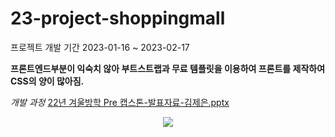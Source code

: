 # 23-project-shoppingmall

프로젝트 개발 기간 2023-01-16 ~ 2023-02-17

**프론트엔드부분이 익숙치 않아 부트스트랩과 무료 템플릿을 이용하여 프론트를 제작하여 CSS의 양이 많아짐.**



*개발 과정*
[22년 겨울방학 Pre 캡스톤-발표자료-김제은.pptx](https://github.com/jeeunKim/23-project-shoppingmall/files/11028446/22.Pre.-.-.pptx)


<p align="center">
  <img src="[22년 겨울방학 Pre 캡스톤-발표자료-김제은.pptx](https://github.com/jeeunKim/23-project-shoppingmall/files/11028362/22.Pre.-.-.pptx)">
</p>
